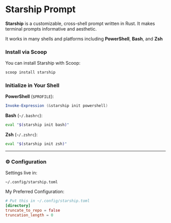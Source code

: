 # Starship Prompt

**Starship** is a customizable, cross-shell prompt written in Rust. It makes terminal prompts informative and aesthetic.

It works in many shells and platforms including **PowerShell**, **Bash**, and **Zsh**

### Install via Scoop

You can install Starship with Scoop:
  
```powershell
scoop install starship
```

### Initialize in Your Shell

**PowerShell** (`$PROFILE`):

```powershell
Invoke-Expression (&starship init powershell)
```

**Bash** (`~/.bashrc`):

```bash
eval "$(starship init bash)"
```

**Zsh** (`~/.zshrc`):

```zsh
eval "$(starship init zsh)"
```

---

### ⚙️ **Configuration**

Settings live in:

```
~/.config/starship.toml
```

My Preferred Configuration:

```toml
# Put this in ~/.config/starship.toml
[directory]
truncate_to_repo = false
truncation_length = 0
```